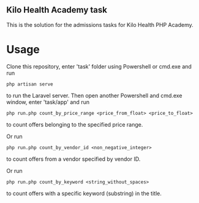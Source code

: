 ## Kilo Health Academy task

This is the solution for the admissions tasks for Kilo Health PHP Academy.

# Usage

Clone this repository, enter 'task' folder using Powershell or cmd.exe and run

```
php artisan serve
```

to run the Laravel server. Then open another Powershell and cmd.exe window, enter 'task/app' and run

```
php run.php count_by_price_range <price_from_float> <price_to_float>
```
to count offers belonging to the specified price range.

Or run
```
php run.php count_by_vendor_id <non_negative_integer>
```
to count offers from a vendor specified by vendor ID.

Or run
```
php run.php count_by_keyword <string_without_spaces>
```
to count offers with a specific keyword (substring) in the title.
